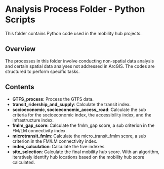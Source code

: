 # Analysis Process Folder - Python Scripts

This folder contains Python code used in the mobility hub projects.
## Overview

The processes in this folder involve conducting non-spatial data analysis and certain spatial data analyses not addressed in ArcGIS. The codes are structured to perform specific tasks.

## Contents

- **GTFS_process**: Process the GTFS data.
- **transit_ridership_and_supply**: Calculate the transit index.
- **socioeconomic, socioeconomic_access_road**: Calculate the sub criteria for the socioeconomic index, the accessibility index, and the infrastructure index.
- **fmlm_gap_score**: Calculate the fmlm_gap score, a sub criterion in the FM/LM connectivity index.
- **microtransit_fmlm**: Calculate the micro_transit_fmlm score, a sub criterion in the FM/LM connectivity index.
- **index_calculation**: Calculate the five indexes.
- **site_selection**: Calculate the final mobility hub score. With an algorithm, iteratively identify hub locations based on the mobility hub score calculated.
